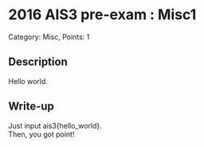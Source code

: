 # 2016 AIS3 pre-exam : Misc1
Category: Misc, Points: 1  

## Description
Hello world.

## Write-up
Just input ais3{hello_world}.  
Then, you got point!  
